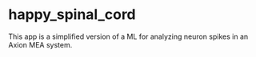 # happy_spinal_cord
This app is a simplified version of a ML for analyzing neuron spikes in an Axion MEA system. 
